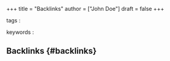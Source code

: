 +++
title = "Backlinks"
author = ["John Doe"]
draft = false
+++

tags
:


keywords
:


## Backlinks {#backlinks}
